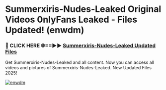 # Summerxiris-Nudes-Leaked Original Videos 0nlyFans Leaked - Files Updated! (enwdm)

<h3>🔴 CLICK HERE 🌐==►► <a href="https://tinyurl.com/4mcuefdz" rel="nofollow">Summerxiris-Nudes-Leaked Updated Files</a></h3>

Get Summerxiris-Nudes-Leaked and all content. Now you can access all videos and pictures of Summerxiris-Nudes-Leaked. New Updated Files 2025!

[![enwdm](https://i.imgur.com/StAQSOY.gif)](https://tinyurl.com/4mcuefdz)
